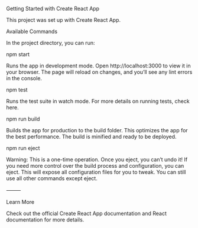 Getting Started with Create React App

This project was set up with Create React App.

Available Commands

In the project directory, you can run:

npm start

Runs the app in development mode.
Open http://localhost:3000 to view it in your browser.
The page will reload on changes, and you’ll see any lint errors in the console.

npm test

Runs the test suite in watch mode.
For more details on running tests, check here.

npm run build

Builds the app for production to the build folder.
This optimizes the app for the best performance.
The build is minified and ready to be deployed.

npm run eject

Warning: This is a one-time operation. Once you eject, you can’t undo it!
If you need more control over the build process and configuration, you can eject. This will expose all configuration files for you to tweak. You can still use all other commands except eject.

⸻

Learn More

Check out the official Create React App documentation and React documentation for more details.
